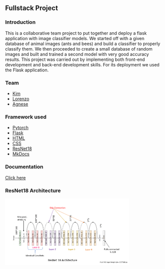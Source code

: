 ## Fullstack Project

### Introduction
This is a collaborative team project to put together and deploy a flask application with image classifier models. We started off with a given database of animal images (ants and bees) and build a classifier to properly classify them. We then proceeded to create a small database of random images and built and trained a second model with very good accuracy results. This project was carried out by implementing both front-end development and back-end development skills. For its deployment we used the Flask application.

### Team
* [Kim](https://github.com/KimberleyTaylor)
* [Lorenzo](https://github.com/lorenzodemiri)
* [Agnese](https://github.com/comicodex)

### Framework used
* [Pytorch](https://pytorch.org)
* [Flask](https://flask.palletsprojects.com)
* [HTML](https://html.spec.whatwg.org/)
* [CSS](https://www.w3.org/TR/CSS/#css)
* [ResNet18](https://https//pytorch.org/hub/pytorch_vision_resnet/)
* [MkDocs](https://www.mkdocs.org/)

### Documentation
[Click here](https://comicodex.github.io/fullstack-project/)
### ResNet18 Architecture

![](resArchitecture.png)

